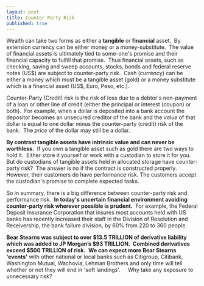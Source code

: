 ```yaml
---
layout: post
title: Counter Party Risk
published: true
---
```

<p><span>Wealth can take two forms as either a <strong>tangible</strong> or <strong>financial</strong> asset.  By extension currency can be either money or a money-substitute.  The value of financial assets is ultimately tied to some-one's promise and their financial capacity to fulfill that promise.  Thus financial assets, such as checking, saving and sweep accounts, stocks, bonds and federal reserve notes (US$) are subject to counter-party risk.  Cash (currency) can be either a money which must be a tangible asset (gold) or a money substitute which is a financial asset (US$, Euro, Peso, etc.).</span></p>
<p><span>Counter-Party (Credit) risk is the risk of loss due to a debtor's non-payment of a loan or other line of credit (either the principal or interest (coupon) or both).  For example, when a dollar is deposited into a bank account the depositor becomes an unsecured creditor of the bank and the <em>value</em> of that dollar is equal to one dollar minus the counter-party (credit) risk of the bank.  The <em>price</em> of the dollar may still be a dollar.</span></p>
<p><span><strong>By contrast tangible assets have intrinsic value and can never be worthless.</strong>  If you own a tangible asset such as gold there are two ways to hold it.  Either store it yourself or work with a custodian to store it for you.  But do custodians of tangible assets held in allocated storage have counter-party risk?  The answer is no if the contract is constructed properly.  However, their customers do have performance risk. The customers accept the custodian's promise to complete expected tasks.</span></p>
<p><span>So in summary, there is a big difference between counter-party risk and performance risk.  <strong>In today's uncertain financial environment avoiding counter-party risk wherever possible is prudent.</strong>  For example, the Federal Deposit Insurance Corporation that insures most accounts held with US banks has recently increased their staff in the Division of Resolution and Receivership, the bank failure division, by 60% from 220 to 360 people.</span></p>
<p><span><strong>Bear Stearns was subject to over $13.5 TRILLION of derivative liability which was added to JP Morgan’s $93 TRILLION.  Combined derivatives exceed $500 TRILLION of risk.</strong>  <strong>We can expect more Bear Stearns 'events'</strong> with other national or local banks such as Citigroup, Citibank, Washington Mutual, Wachovia, Lehman Brothers and only time will tell whether or not they will end in 'soft landings'.     Why take any exposure to unnecessary risk?</span></p>
